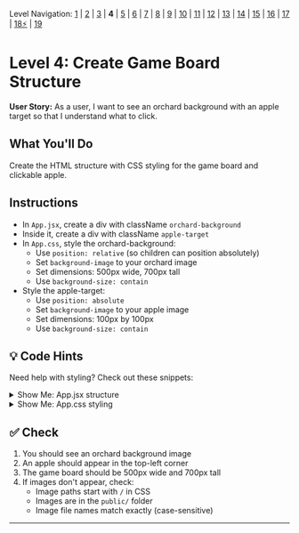 Level Navigation: [1](./react-clicker-game-lv-1.md) | [2](./react-clicker-game-lv-2.md) | [3](./react-clicker-game-lv-3.md) | **4** | [5](./react-clicker-game-lv-5.md) | [6](./react-clicker-game-lv-6.md) | [7](./react-clicker-game-lv-7.md) | [8](./react-clicker-game-lv-8.md) | [9](./react-clicker-game-lv-9.md) | [10](./react-clicker-game-lv-10.md) | [11](./react-clicker-game-lv-11.md) | [12](./react-clicker-game-lv-12.md) | [13](./react-clicker-game-lv-13.md) | [14](./react-clicker-game-lv-14.md) | [15](./react-clicker-game-lv-15.md) | [16](./react-clicker-game-lv-16.md) | [17](./react-clicker-game-lv-17.md) | [18⚡](./react-clicker-game-lv-18.md) | [19](./react-clicker-game-lv-19.md)

# Level 4: Create Game Board Structure

**User Story:** As a user, I want to see an orchard background with an apple target so that I understand what to click.

## What You'll Do

Create the HTML structure with CSS styling for the game board and clickable apple.

## Instructions

- In `App.jsx`, create a div with className `orchard-background`
- Inside it, create a div with className `apple-target`
- In `App.css`, style the orchard-background:
  - Use `position: relative` (so children can position absolutely)
  - Set `background-image` to your orchard image
  - Set dimensions: 500px wide, 700px tall
  - Use `background-size: contain`
- Style the apple-target:
  - Use `position: absolute`
  - Set `background-image` to your apple image
  - Set dimensions: 100px by 100px
  - Use `background-size: contain`

## 💡 Code Hints

Need help with styling? Check out these snippets:

<details>
<summary>Show Me: App.jsx structure</summary>

<pre><code class="language-jsx">import &#039;./App.css&#039;

function App() {
  return (
    &lt;&gt;
      &lt;div className=&#039;orchard-background&#039;&gt;
        &lt;div className=&quot;apple-target&quot;&gt;&lt;/div&gt;
      &lt;/div&gt;
    &lt;/&gt;
  )
}

export default App
</code></pre>

</details>

<details>
<summary>Show Me: App.css styling</summary>

<pre><code class="language-css">* {
  box-sizing: border-box;
}

.orchard-background {
  position: relative;
  background-image: url(&quot;/orchard.png&quot;);
  background-size: contain;
  width: 500px;
  height: 700px;
}

.apple-target {
  position: absolute;
  background-image: url(&quot;/apple.png&quot;);
  background-size: contain;
  width: 100px;
  height: 100px;
}
</code></pre>

</details>

## ✅ Check

1. You should see an orchard background image
2. An apple should appear in the top-left corner
3. The game board should be 500px wide and 700px tall
4. If images don't appear, check:
   - Image paths start with `/` in CSS
   - Images are in the `public/` folder
   - Image file names match exactly (case-sensitive)

---